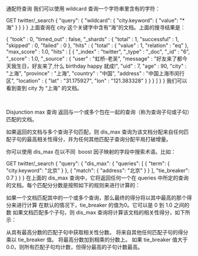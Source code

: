 通配符查询
我们可以使用 wildcard 查询一个字符串里含有的字符：

GET twitter/_search
{
  "query": {
    "wildcard": {
      "city.keyword": {
        "value": "*海"
      }
    }
  }
}
上面查询在 city 这个关键字中含有“海”的文档。上面的搜寻结果是：

{
  "took" : 0,
  "timed_out" : false,
  "_shards" : {
    "total" : 1,
    "successful" : 1,
    "skipped" : 0,
    "failed" : 0
  },
  "hits" : {
    "total" : {
      "value" : 1,
      "relation" : "eq"
    },
    "max_score" : 1.0,
    "hits" : [
      {
        "_index" : "twitter",
        "_type" : "_doc",
        "_id" : "6",
        "_score" : 1.0,
        "_source" : {
          "user" : "虹桥-老吴",
          "message" : "好友来了都今天我生日，好友来了,什么 birthday happy 就成!",
          "uid" : 7,
          "age" : 90,
          "city" : "上海",
          "province" : "上海",
          "country" : "中国",
          "address" : "中国上海市闵行区",
          "location" : {
            "lat" : "31.175927",
            "lon" : "121.383328"
          }
        }
      }
    ]
  }
}
我们可以看到查到 city 为 “上海” 的文档。

 

Disjunction max 查询
返回与一个或多个包在一起的查询（称为查询子句或子句）匹配的文档。

如果返回的文档与多个查询子句匹配，则 dis_max 查询为该文档分配来自任何匹配子句的最高相关性得分，并为任何其他匹配子查询分配平局打破增量。

你可以使用 dis_max 在以不同  boost 因子映射的字段中搜索术语。比如：

GET twitter/_search
{
  "query": {
    "dis_max": {
      "queries": [
        {
          "term": {
            "city.keyword": "北京"
          }
        },
        {
          "match": {
            "address": "北京"
          }
        }
      ],
      "tie_breaker": 0.7
    }
  }
}
在上面的 dis_max 查询中，它将返回任何一个在 queries 中所定的查询的文档。每个匹配分分数是按照如下的规则来进行计算的：

如果一个文档匹配其中的一个或多个查询，那么最终的得分将以其中最高的那个得分来进行计算
在默认的情况下，tie_breaker 的值为0。它可以是 0 到 1.0 之间的数
如果文档匹配多个子句，则 dis_max 查询将计算该文档的相关性得分，如下所示：

从具有最高分数的匹配子句中获取相关性分数。
将来自其他任何匹配子句的得分乘以 tie_breaker 值。
将最高分数加到相乘的分数上。
如果 tie_breaker 值大于0.0，则所有匹配子句均计数，但得分最高的子句计数最高。